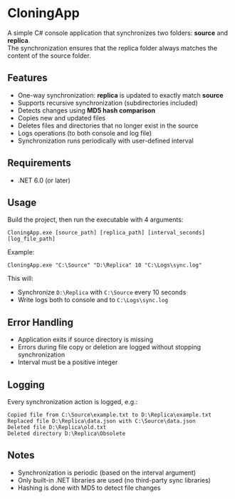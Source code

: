 # CloningApp

A simple C# console application that synchronizes two folders: **source** and **replica**.  
The synchronization ensures that the replica folder always matches the content of the source folder.

## Features

- One-way synchronization: **replica** is updated to exactly match **source**
- Supports recursive synchronization (subdirectories included)
- Detects changes using **MD5 hash comparison**
- Copies new and updated files
- Deletes files and directories that no longer exist in the source
- Logs operations (to both console and log file)
- Synchronization runs periodically with user-defined interval

## Requirements

- .NET 6.0 (or later)

## Usage

Build the project, then run the executable with 4 arguments:

    CloningApp.exe [source_path] [replica_path] [interval_seconds] [log_file_path]

Example:

    CloningApp.exe "C:\Source" "D:\Replica" 10 "C:\Logs\sync.log"

This will:
- Synchronize `D:\Replica` with `C:\Source` every 10 seconds
- Write logs both to console and to `C:\Logs\sync.log`

## Error Handling

- Application exits if source directory is missing
- Errors during file copy or deletion are logged without stopping synchronization
- Interval must be a positive integer

## Logging

Every synchronization action is logged, e.g.:

    Copied file from C:\Source\example.txt to D:\Replica\example.txt
    Replaced file D:\Replica\data.json with C:\Source\data.json
    Deleted file D:\Replica\old.txt
    Deleted directory D:\Replica\Obsolete

## Notes

- Synchronization is periodic (based on the interval argument)
- Only built-in .NET libraries are used (no third-party sync libraries)
- Hashing is done with MD5 to detect file changes
